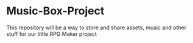 # Music-Box-Project
This repository will be a way to store and share assets, music and other stuff for our little RPG Maker project

